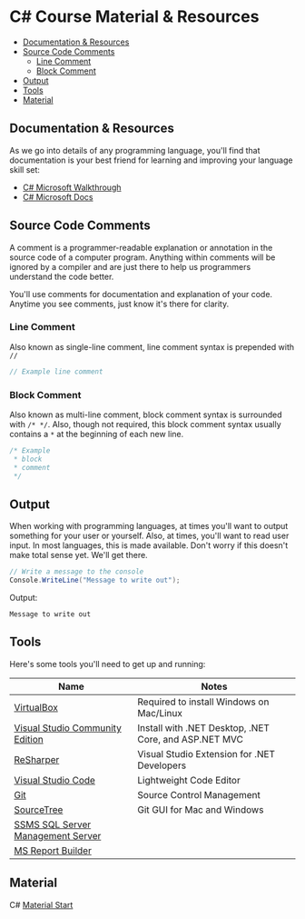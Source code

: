 # C# Course Material & Resources

* [Documentation & Resources](#documentation-resources)
* [Source Code Comments](#source-code-comments)
  * [Line Comment](#line-comment)
  * [Block Comment](#block-comment)
* [Output](#output)
* [Tools](#tools)
* [Material](#material)

## Documentation & Resources

As we go into details of any programming language, you'll find that documentation is your best friend for learning and improving your language skill set:

* [C# Microsoft Walkthrough](https://msdn.microsoft.com/en-us/library/jj153219.aspx)
* [C# Microsoft Docs](https://docs.microsoft.com/en-us/dotnet/csharp/)

## Source Code Comments

A comment is a programmer-readable explanation or annotation in the source code of a computer program. Anything within comments will be ignored by a compiler and are just there to help us programmers understand the code better.

You'll use comments for documentation and explanation of your code. Anytime you see comments, just know it's there for clarity.

### Line Comment

Also known as single-line comment, line comment syntax is prepended with `//`

```cs
// Example line comment
```

### Block Comment

Also known as multi-line comment, block comment syntax is surrounded with `/* */`. Also, though not required, this block comment syntax usually contains a `*` at the beginning of each new line.

```cs
/* Example
 * block
 * comment
 */
```

## Output

When working with programming languages, at times you'll want to output something for your user or yourself. Also, at times, you'll want to read user input. In most languages, this is made available. Don't worry if this doesn't make total sense yet. We'll get there.

```cs
// Write a message to the console
Console.WriteLine("Message to write out");
```

Output:

```output
Message to write out
```

## Tools

Here's some tools you'll need to get up and running:

| Name                                                                                | Notes                                                 |
| ----------------------------------------------------------------------------------- | ----------------------------------------------------- |
| [VirtualBox](https://www.virtualbox.org/wiki/Downloads)                             | Required to install Windows on Mac/Linux              |
| [Visual Studio Community Edition](https://www.visualstudio.com)                     | Install with .NET Desktop, .NET Core, and ASP.NET MVC |
| [ReSharper](https://www.jetbrains.com/resharper)                                    | Visual Studio Extension for .NET Developers           |
| [Visual Studio Code](https://code.visualstudio.com)                                 | Lightweight Code Editor                               |
| [Git](https://git-scm.com)                                                          | Source Control Management                             |
| [SourceTree](https://www.sourcetreeapp.com)                                         | Git GUI for Mac and Windows                           |
| [SSMS SQL Server Management Server](https://go.microsoft.com/fwlink/?linkid=858904) |                                                       |
| [MS Report Builder](https://www.microsoft.com/en-us/download/details.aspx?id=53613) |                                                       |

## Material

C# [Material Start](variables.markdown)
